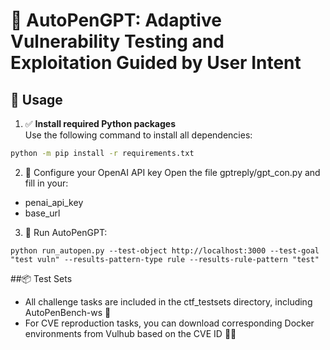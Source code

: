 # 🎯 AutoPenGPT: Adaptive Vulnerability Testing and Exploitation Guided by User Intent
## 🚀 Usage

1. ✅ **Install required Python packages**  
Use the following command to install all dependencies:
```bash
python -m pip install -r requirements.txt
```
2. 🔑 Configure your OpenAI API key
Open the file gptreply/gpt_con.py and fill in your:
- penai_api_key
- base_url
3.	🧪 Run AutoPenGPT:
```commandline
python run_autopen.py --test-object http://localhost:3000 --test-goal "test vuln" --results-pattern-type rule --results-rule-pattern "test"
```

##📦 Test Sets
- All challenge tasks are included in the ctf_testsets directory, including AutoPenBench-ws 🧩
- For CVE reproduction tasks, you can download corresponding Docker environments from Vulhub based on the CVE ID 🔧🐳
